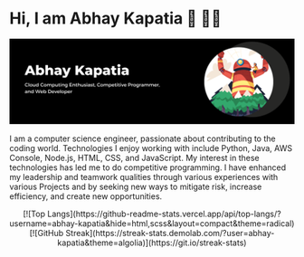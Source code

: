 <h1>Hi, I am Abhay Kapatia 👋 👨‍💻</h1>
<img src = "https://github.com/abhay-kapatia/abhay-kapatia/blob/main/assets/Black%20and%20White%20Modern%20Business%20LinkedIn%20Banner.png">

I am a computer science engineer, passionate about contributing to the coding world. Technologies I enjoy working with include Python, Java, AWS Console, Node.js, HTML, CSS, and JavaScript. My interest in these technologies has led me to do competitive programming. I have enhanced my leadership and teamwork qualities through various experiences with various Projects and by seeking new ways to mitigate risk, increase efficiency, and create new opportunities.
<center>
[![Top Langs](https://github-readme-stats.vercel.app/api/top-langs/?username=abhay-kapatia&hide=html,scss&layout=compact&theme=radical)
[![GitHub Streak](https://streak-stats.demolab.com/?user=abhay-kapatia&theme=algolia)](https://git.io/streak-stats)
</center>
